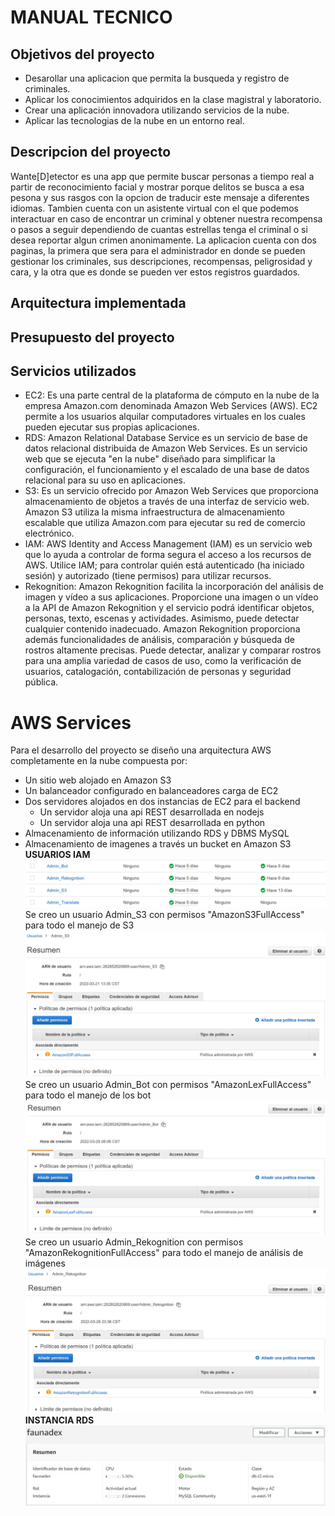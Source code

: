 # MANUAL TECNICO 
## Objetivos del proyecto
- Desarollar una aplicacion que permita la busqueda y registro de criminales.
- Aplicar los conocimientos adquiridos en la clase magistral y laboratorio.
- Crear una aplicación innovadora utilizando servicios de la nube.
- Aplicar las tecnologias de la nube en un entorno real.

## Descripcion del proyecto
Wante[D]etector es una app que permite buscar personas a tiempo real a partir de reconocimiento facial y mostrar porque delitos se busca a esa pesona y sus rasgos con la opcion de traducir este mensaje a diferentes idiomas. Tambien cuenta con un asistente virtual con el que podemos interactuar en caso de encontrar un criminal y obtener nuestra recompensa o pasos a seguir dependiendo de cuantas estrellas tenga el criminal o si desea reportar algun crimen anonimamente.
La aplicacion cuenta con dos paginas, la primera que sera para el administrador en donde se pueden gestionar los criminales, sus descripciones, recompensas, peligrosidad y cara, y la otra que es donde se pueden ver estos registros guardados.

## Arquitectura implementada

## Presupuesto del proyecto 

## Servicios utilizados
- EC2: Es una parte central de la plataforma de cómputo en la nube de la empresa Amazon.com denominada Amazon Web Services (AWS). EC2 permite a los usuarios alquilar computadores virtuales en los cuales pueden ejecutar sus propias aplicaciones. 
- RDS: Amazon Relational Database Service es un servicio de base de datos relacional distribuida de Amazon Web Services. Es un servicio web que se ejecuta "en la nube" diseñado para simplificar la configuración, el funcionamiento y el escalado de una base de datos relacional para su uso en aplicaciones.
- S3: Es un servicio ofrecido por Amazon Web Services que proporciona almacenamiento de objetos a través de una interfaz de servicio web. Amazon S3 utiliza la misma infraestructura de almacenamiento escalable que utiliza Amazon.com para ejecutar su red de comercio electrónico.
- IAM: AWS Identity and Access Management (IAM) es un servicio web que lo ayuda a controlar de forma segura el acceso a los recursos de AWS. Utilice IAM; para controlar quién está autenticado (ha iniciado sesión) y autorizado (tiene permisos) para utilizar recursos.
- Rekognition: Amazon Rekognition facilita la incorporación del análisis de imagen y vídeo a sus aplicaciones. Proporcione una imagen o un vídeo a la API de Amazon Rekognition y el servicio podrá identificar objetos, personas, texto, escenas y actividades. Asimismo, puede detectar cualquier contenido inadecuado. Amazon Rekognition proporciona además funcionalidades de análisis, comparación y búsqueda de rostros altamente precisas. Puede detectar, analizar y comparar rostros para una amplia variedad de casos de uso, como la verificación de usuarios, catalogación, contabilización de personas y seguridad pública.


# AWS Services
Para el desarrollo del proyecto se diseño una arquitectura AWS completamente en la nube compuesta por:
* Un sitio web alojado en Amazon S3
* Un balanceador configurado en balanceadores carga de EC2
* Dos servidores alojados en dos instancias de EC2 para el backend 
  * Un servidor aloja una api REST desarrollada en nodejs
  * Un servidor aloja una api REST desarrollada en python
* Almacenamiento de información utilizando RDS y DBMS MySQL
* Almacenamiento de imagenes a través un bucket en Amazon S3
**USUARIOS IAM**
![](img/img10.png)
Se creo un usuario Admin_S3 con permisos "AmazonS3FullAccess" para todo el manejo de S3
![](img/img11.png)
Se creo un usuario Admin_Bot con permisos "AmazonLexFullAccess" para todo el manejo de los bot
![](img/img12.png)
Se creo un usuario Admin_Rekognition con permisos "AmazonRekognitionFullAccess" para todo el manejo de análisis de imágenes
![](img/img13.png)
**INSTANCIA RDS**
![](img/img14.png)
